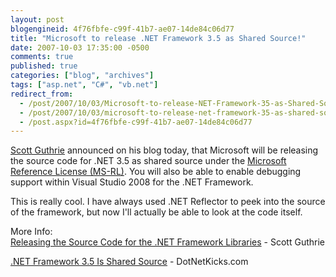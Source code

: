 ```yaml
---
layout: post
blogengineid: 4f76fbfe-c99f-41b7-ae07-14de84c06d77
title: "Microsoft to release .NET Framework 3.5 as Shared Source!"
date: 2007-10-03 17:35:00 -0500
comments: true
published: true
categories: ["blog", "archives"]
tags: ["asp.net", "C#", "vb.net"]
redirect_from: 
  - /post/2007/10/03/Microsoft-to-release-NET-Framework-35-as-Shared-Source!
  - /post/2007/10/03/microsoft-to-release-net-framework-35-as-shared-source!
  - /post.aspx?id=4f76fbfe-c99f-41b7-ae07-14de84c06d77
---
```

<!-- more -->
<p><a href="http://weblogs.asp.net/scottgu/archive/2007/10/03/releasing-the-source-code-for-the-net-framework-libraries.aspx">Scott Guthrie</a> announced on his blog today, that Microsoft will be releasing the source code for .NET 3.5 as shared source under the <a href="http://www.microsoft.com/resources/sharedsource/licensingbasics/referencelicense.mspx">Microsoft Reference License (MS-RL)</a>. You will also be able to enable debugging support within Visual Studio 2008 for the .NET Framework.</p>
<p>This is really cool. I have always used .NET Reflector to peek into the source of the framework, but now I'll actually be able to look at the code itself.</p>
<p>More Info:<br /><a href="http://weblogs.asp.net/scottgu/archive/2007/10/03/releasing-the-source-code-for-the-net-framework-libraries.aspx">Releasing the Source Code for the .NET Framework Libraries</a>&nbsp;- Scott Guthrie</p>
<p><a href="http://dotnetkicks.com/opensource/NET_Framework_3_5_Is_Open_Source">.NET Framework 3.5 Is Shared Source</a>&nbsp;- DotNetKicks.com</p>
